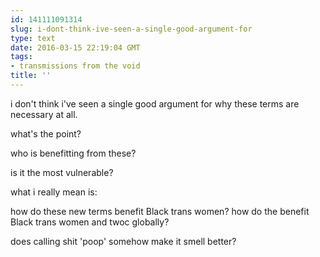 ```yaml
---
id: 141111091314
slug: i-dont-think-ive-seen-a-single-good-argument-for
type: text
date: 2016-03-15 22:19:04 GMT
tags:
- transmissions from the void
title: ''
---
```


i don't think i've seen a single good argument for why these terms are necessary at all.

what's the point?

who is benefitting from these?

is it the most vulnerable?

what i really mean is:

how do these new terms benefit Black trans women? how do the benefit Black trans women and twoc globally?

does calling shit 'poop' somehow make it smell better? 

